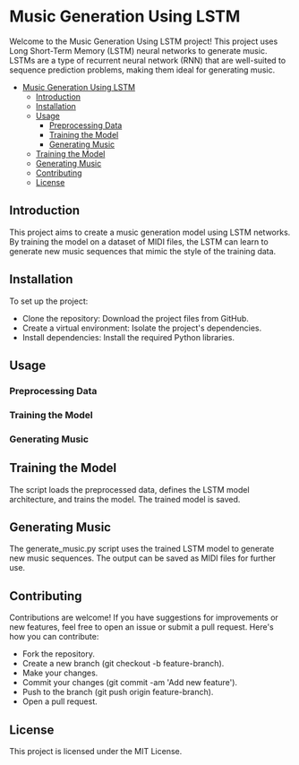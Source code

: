 # Music Generation Using LSTM
Welcome to the Music Generation Using LSTM project! This project uses Long Short-Term Memory (LSTM) neural networks to generate music. LSTMs are a type of recurrent neural network (RNN) that are well-suited to sequence prediction problems, making them ideal for generating music.

- [Music Generation Using LSTM](#music-generation-using-lstm)
  - [Introduction](#introduction)
  - [Installation](#installation)
  - [Usage](#usage)
    - [Preprocessing Data](#preprocessing-data)
    - [Training the Model](#training-the-model)
    - [Generating Music](#generating-music)
  - [Training the Model](#training-the-model-1)
  - [Generating Music](#generating-music-1)
  - [Contributing](#contributing)
  - [License](#license)


## Introduction
This project aims to create a music generation model using LSTM networks. By training the model on a dataset of MIDI files, the LSTM can learn to generate new music sequences that mimic the style of the training data.

## Installation
To set up the project:

* Clone the repository: Download the project files from GitHub.
* Create a virtual environment: Isolate the project's dependencies.
* Install dependencies: Install the required Python libraries.
## Usage
### Preprocessing Data

### Training the Model

### Generating Music

## Training the Model
The script loads the preprocessed data, defines the LSTM model architecture, and trains the model. The trained model is saved.

## Generating Music
The generate_music.py script uses the trained LSTM model to generate new music sequences. The output can be saved as MIDI files for further use.

## Contributing
Contributions are welcome! If you have suggestions for improvements or new features, feel free to open an issue or submit a pull request. Here's how you can contribute:

* Fork the repository.
* Create a new branch (git checkout -b feature-branch).
* Make your changes.
* Commit your changes (git commit -am 'Add new feature').
* Push to the branch (git push origin feature-branch).
* Open a pull request.
## License
This project is licensed under the MIT License.

